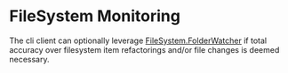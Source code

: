 # FileSystem Monitoring

The cli client can optionally leverage [FileSystem.FolderWatcher](https://github.com/danielrippa/FileSystem-FolderWatcher-com-cs) 
if total accuracy over filesystem item refactorings and/or file changes is deemed necessary.
